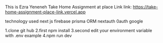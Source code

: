 This is Ezra Yeneneh Take Home Assignment at place Link
link: https://take-home-assignment-place-link.vercel.app

technology used
next js
firebase
prisma ORM
nextauth
0auth google


1.clone git hub
2.first npm install
3.second edit your environment variable with .env example
4.npm run dev
